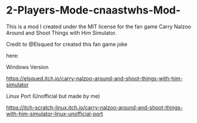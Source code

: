 # 2-Players-Mode-cnaastwhs-Mod-
This is a mod I created under the MIT license for the fan game Carry Nalzoo Around and Shoot Things with Him Simulator.


Credit to @Elsqued for created this fan game joke

here:

Windows Version

https://elsqued.itch.io/carry-nalzoo-around-and-shoot-things-with-him-simulator

Linux Port (Unofficial but made by me)

https://itch-scratch-linux.itch.io/carry-nalzoo-around-and-shoot-things-with-him-simulator-linux-unofficial-port
